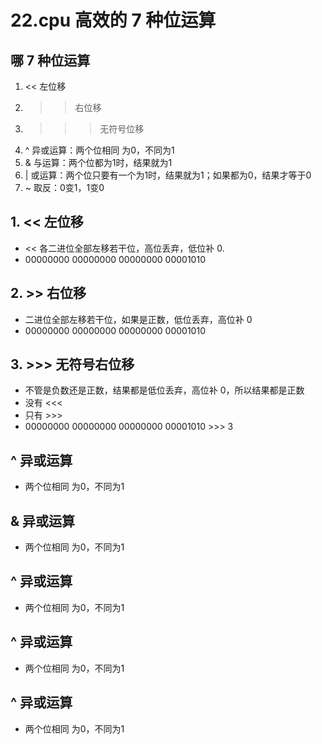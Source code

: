 # 22.cpu 高效的 7 种位运算

## 哪 7 种位运算

1. << 左位移
2. > > 右位移
3. > > > 无符号位移
4. ^ 异或运算：两个位相同 为0，不同为1
5. & 与运算：两个位都为1时，结果就为1
6. | 或运算：两个位只要有一个为1时，结果就为1；如果都为0，结果才等于0
7. ~ 取反：0变1，1变0

## 1. << 左位移

- << 各二进位全部左移若干位，高位丢弃，低位补 0.
- 00000000 00000000 00000000 00001010

## 2. >> 右位移

- 二进位全部左移若干位，如果是正数，低位丢弃，高位补 0
- 00000000 00000000 00000000 00001010

## 3. >>> 无符号右位移

- 不管是负数还是正数，结果都是低位丢弃，高位补 0，所以结果都是正数
- 没有 <<<
- 只有 >>>
- 00000000 00000000 00000000 00001010 >>> 3

## ^ 异或运算
- 两个位相同 为0，不同为1

## & 异或运算
- 两个位相同 为0，不同为1

## ^ 异或运算
- 两个位相同 为0，不同为1

## ^ 异或运算
- 两个位相同 为0，不同为1

## ^ 异或运算
- 两个位相同 为0，不同为1


